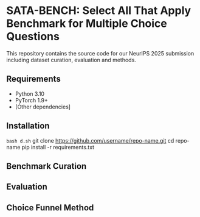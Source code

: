 # SATA-BENCH: Select All That Apply Benchmark for Multiple Choice Questions

This repository contains the source code for our NeurIPS 2025 submission including dataset curation, evaluation and methods.

## Requirements
- Python 3.10
- PyTorch 1.9+
- [Other dependencies]

## Installation
```bash d.sh```
git clone https://github.com/username/repo-name.git
cd repo-name
pip install -r requirements.txt

## Benchmark Curation

## Evaluation

## Choice Funnel Method

